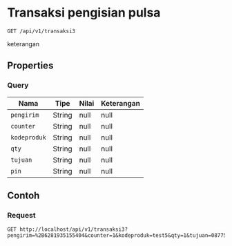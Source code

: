 # Transaksi pengisian pulsa
```http
GET /api/v1/transaksi3
```
keterangan
## Properties
### Query
Nama | Tipe | Nilai | Keterangan
--- | --- | --- | ---
<code>pengirim</code> | String | null | null
<code>counter</code> | String | null | null
<code>kodeproduk</code> | String | null | null
<code>qty</code> | String | null | null
<code>tujuan</code> | String | null | null
<code>pin</code> | String | null | null
## Contoh
### Request
```http
GET http://localhost/api/v1/transaksi3?pengirim=%2B6281935155404&counter=1&kodeproduk=test5&qty=1&tujuan=087758437457&pin=1234


```
